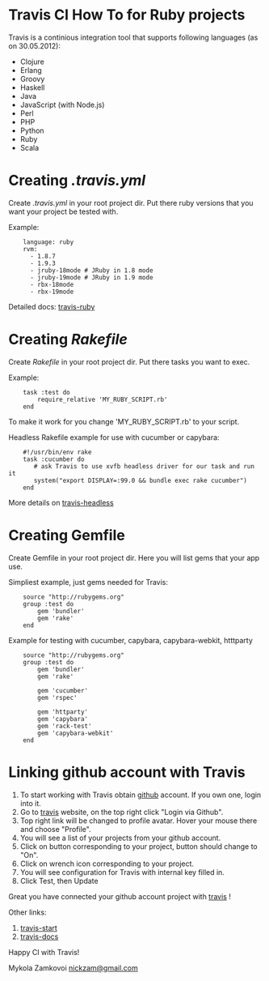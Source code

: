 Travis CI How To for Ruby projects
==================================

Travis is a continious integration tool that supports following languages (as on 30.05.2012):
  *  Clojure
  *  Erlang
  *  Groovy
  *  Haskell
  *  Java
  *  JavaScript (with Node.js)
  *  Perl
  *  PHP
  *  Python
  *  Ruby
  *  Scala

# Creating *.travis.yml*

Create *.travis.yml* in your root project dir.
Put there ruby versions that you want your project be tested with.

Example:
```
    language: ruby
    rvm:
      - 1.8.7
      - 1.9.3
      - jruby-18mode # JRuby in 1.8 mode
      - jruby-19mode # JRuby in 1.9 mode
      - rbx-18mode
      - rbx-19mode
```
Detailed docs: [travis-ruby][]

# Creating *Rakefile*

Create *Rakefile* in your root project dir.
Put there tasks you want to exec.

Example:
```
    task :test do
        require_relative 'MY_RUBY_SCRIPT.rb'
    end
```
To make it work for you change 'MY_RUBY_SCRIPT.rb' to your script.

Headless Rakefile example for use with cucumber or capybara:
```
    #!/usr/bin/env rake
    task :cucumber do
       # ask Travis to use xvfb headless driver for our task and run it
       system("export DISPLAY=:99.0 && bundle exec rake cucumber")
    end
```
More details on [travis-headless][]

# Creating Gemfile

Create Gemfile in your root project dir.
Here you will list gems that your app use.

Simpliest example, just gems needed for Travis:
```
    source "http://rubygems.org"
    group :test do
        gem 'bundler'
        gem 'rake'
    end
```
Example for testing with cucumber, capybara, capybara-webkit, htttparty
```
    source "http://rubygems.org"
    group :test do
        gem 'bundler'
        gem 'rake'

        gem 'cucumber'
        gem 'rspec'

        gem 'httparty'
        gem 'capybara'
        gem 'rack-test'
        gem 'capybara-webkit'
    end
```
# Linking github account with Travis

1. To start working with Travis obtain [github][] account. If you own one, login into it.
2. Go to [travis][] website, on the top right click "Login via Github".
3. Top right link will be changed to profile avatar. Hover your mouse there and choose "Profile".
4. You will see a list of your projects from your github account.
5. Click on button corresponding to your project, button should change to "On".
6. Click on wrench icon corresponding to your project.
7. You will see configuration for Travis with internal key filled in. 
8. Click Test, then Update

Great you have connected your github account project with [travis][] !

Other links:
1. [travis-start][]
2. [travis-docs][]

Happy CI with Travis!

Mykola Zamkovoi
nickzam@gmail.com

[travis]: http://travis-ci.org/                     "Travis CI"
[travis-docs]: http://about.travis-ci.org/docs/     "Travis Docs"
[travis-start]: http://about.travis-ci.org/docs/user/getting-started/ "Travis Getting started"
[travis-ruby]: http://about.travis-ci.org/docs/user/languages/ruby/ "Travis Ruby"
[travis-headless]: http://about.travis-ci.org/docs/user/gui-and-headless-browsers/ "More on Travis headless testing"
[github]: http://github.com/                        "Github"